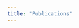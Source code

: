 ```yaml
---
title: "Publications"
---
```


<div>
  <script src="https://bibbase.org/show?bib=https://raw.githubusercontent.com/arnobpl/arnobpl.github.io/master/_bib/publication.bib&jsonp=1"></script>
</div>

